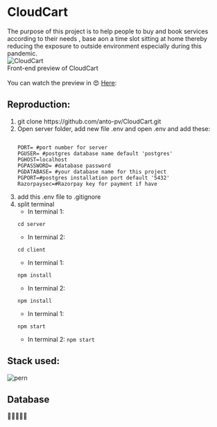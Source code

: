 # CloudCart
The purpose of this project is to help people to buy and book services according to their needs , base aon a time slot sitting at home thereby reducing the exposure to outside environment especially during this pandemic.
<br>
![CloudCart](https://github.com/anto-pv/CloudCart-Preview/blob/main/public/images/logo_new.png)
<br>
Front-end preview of CloudCart<br><br>
You can watch the preview in :heart_eyes: [Here](https://anto-pv.github.io/CloudCart-Preview/):<br>

## Reproduction:
<ol>
<li>
git clone https://github.com/anto-pv/CloudCart.git
</li>
<li>Open server folder, add new file .env and open .env and add these:
<br>

```

PORT= #port number for server
PGUSER= #postgres database name default 'postgres'
PGHOST=localhost
PGPASSWORD= #database password
PGDATABASE= #your database name for this project
PGPORT=#postgres installation port default '5432'
Razorpaysec=#Razorpay key for payment if have
```
</li><li>add this .env file to .gitignore</li><li>split terminal

- In terminal 1:

`cd server`
- In terminal 2:

`cd client`
- In terminal 1:

`npm install`
- In terminal 2:

`npm install`
- In terminal 1:

`npm start`
- In terminal 2:
`npm start`</li></ol>

## Stack used:

![pern](https://sitepoint.us/img/coupons/pern-stack-build-a-yelp-clone-postgresexpressreactnode.png)


## Database 
:elephant::elephant::elephant::elephant::elephant:
